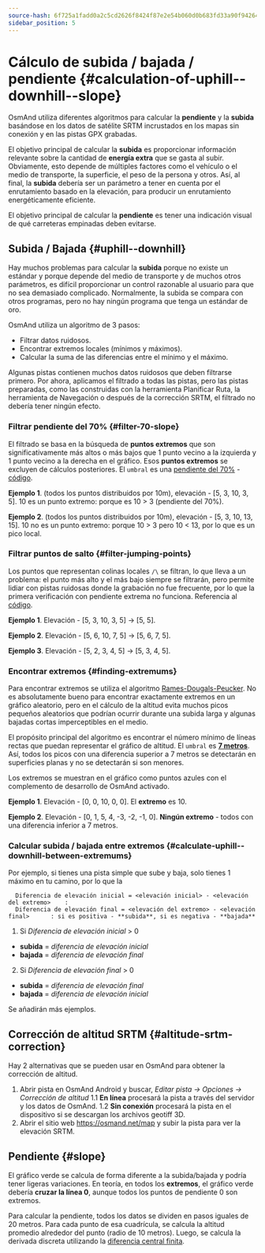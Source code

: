 ```yaml
---
source-hash: 6f725a1fadd0a2c5cd2626f8424f87e2e54b060d0b683fd33a90f9426413a826
sidebar_position: 5
---
```


# Cálculo de subida / bajada / pendiente {#calculation-of-uphill--downhill--slope}

OsmAnd utiliza diferentes algoritmos para calcular la **pendiente** y la **subida** basándose en los datos de satélite SRTM incrustados en los mapas sin conexión y en las pistas GPX grabadas.

El objetivo principal de calcular la **subida** es proporcionar información relevante sobre la cantidad de **energía extra** que se gasta al subir. Obviamente, esto depende de múltiples factores como el vehículo o el medio de transporte, la superficie, el peso de la persona y otros.
Así, al final, la **subida** debería ser un parámetro a tener en cuenta por el enrutamiento basado en la elevación, para producir un enrutamiento energéticamente eficiente.

El objetivo principal de calcular la **pendiente** es tener una indicación visual de qué carreteras empinadas deben evitarse.

## Subida / Bajada {#uphill--downhill}

Hay muchos problemas para calcular la **subida** porque no existe un estándar y porque depende del medio de transporte y de muchos otros parámetros, es difícil proporcionar un control razonable al usuario para que no sea demasiado complicado. Normalmente, la subida se compara con otros programas, pero no hay ningún programa que tenga un estándar de oro.

OsmAnd utiliza un algoritmo de 3 pasos:

- Filtrar datos ruidosos.
- Encontrar extremos locales (mínimos y máximos).
- Calcular la suma de las diferencias entre el mínimo y el máximo.

Algunas pistas contienen muchos datos ruidosos que deben filtrarse primero. Por ahora, aplicamos el filtrado a todas las pistas, pero las pistas preparadas, como las construidas con la herramienta Planificar Ruta, la herramienta de Navegación o después de la corrección SRTM, el filtrado no debería tener ningún efecto.

### Filtrar pendiente del 70% {#filter-70-slope}

El filtrado se basa en la búsqueda de **puntos extremos** que son significativamente más altos o más bajos que 1 punto vecino a la izquierda y 1 punto vecino a la derecha en el gráfico.
Esos **puntos extremos** se excluyen de cálculos posteriores. El ```umbral``` es una [pendiente del 70%](https://github.com/osmandapp/OsmAnd/blob/master/OsmAnd-java/src/main/java/net/osmand/gpx/ElevationApproximator.java#L11) - [código](https://github.com/osmandapp/OsmAnd/blob/master/OsmAnd-java/src/main/java/net/osmand/gpx/ElevationApproximator.java#L72).

**Ejemplo 1**. (todos los puntos distribuidos por 10m), elevación - [5, 3, 10, 3, 5]. 10 es un punto extremo: porque es 10 > 3 (pendiente del 70%).

**Ejemplo 2**. (todos los puntos distribuidos por 10m), elevación - [5, 3, 10, 13, 15]. 10 no es un punto extremo: porque 10 > 3 pero 10 < 13, por lo que es un pico local.

### Filtrar puntos de salto {#filter-jumping-points}

Los puntos que representan colinas locales ```/\``` se filtran, lo que lleva a un problema: el punto más alto y el más bajo siempre se filtrarán, pero permite lidiar con pistas ruidosas donde la grabación no fue frecuente, por lo que la primera verificación con pendiente extrema no funciona. Referencia al [código](https://github.com/osmandapp/OsmAnd/blob/master/OsmAnd-java/src/main/java/net/osmand/gpx/ElevationApproximator.java#L49).

**Ejemplo 1**. Elevación - [5, 3, 10, 3, 5] -> [5, 5].

**Ejemplo 2**. Elevación - [5, 6, 10, 7, 5] -> [5, 6, 7, 5].

**Ejemplo 3**. Elevación - [5, 2, 3, 4, 5] -> [5, 3, 4, 5].

### Encontrar extremos {#finding-extremums}

Para encontrar extremos se utiliza el algoritmo [Rames-Dougals-Peucker](https://en.wikipedia.org/wiki/Ramer%E2%80%93Douglas%E2%80%93Peucker_algorithm). No es absolutamente bueno para encontrar exactamente extremos en un gráfico aleatorio, pero en el cálculo de la altitud evita muchos picos pequeños aleatorios que podrían ocurrir durante una subida larga y algunas bajadas cortas imperceptibles en el medio.

El propósito principal del algoritmo es encontrar el número mínimo de líneas rectas que puedan representar el gráfico de altitud. El ```umbral``` es **[7 metros](https://github.com/osmandapp/OsmAnd/blob/master/OsmAnd-java/src/main/java/net/osmand/gpx/ElevationDiffsCalculator.java#L13)**. Así, todos los picos con una diferencia superior a 7 metros se detectarán en superficies planas y no se detectarán si son menores.

Los extremos se muestran en el gráfico como puntos azules con el complemento de desarrollo de OsmAnd activado.

**Ejemplo 1**. Elevación - [0, 0, 10, 0, 0]. El **extremo** es 10.

**Ejemplo 2**. Elevación - [0, 1, 5, 4, -3, -2, -1, 0]. **Ningún extremo** - todos con una diferencia inferior a 7 metros.

### Calcular subida / bajada entre extremos {#calculate-uphill--downhill-between-extremums}

Por ejemplo, si tienes una pista simple que sube y baja, solo tienes 1 máximo en tu camino, por lo que la
```
  Diferencia de elevación inicial = <elevación inicial> - <elevación del extremo>    :
  Diferencia de elevación final = <elevación del extremo> - <elevación final>      : si es positiva - **subida**, si es negativa - **bajada**
```

1. Si *Diferencia de elevación inicial* > 0
  - **subida** = *diferencia de elevación inicial*
  - **bajada** = *diferencia de elevación final*

2. Si *Diferencia de elevación final* > 0
  - **subida** = *diferencia de elevación final*
  - **bajada** = *diferencia de elevación inicial*

Se añadirán más ejemplos.

## Corrección de altitud SRTM {#altitude-srtm-correction}

Hay 2 alternativas que se pueden usar en OsmAnd para obtener la corrección de altitud.

1. Abrir pista en OsmAnd Android y buscar, *Editar pista → Opciones → Corrección de altitud*
1.1 **En línea** procesará la pista a través del servidor y los datos de OsmAnd.
1.2 **Sin conexión** procesará la pista en el dispositivo si se descargan los archivos geotiff 3D.
2. Abrir el sitio web https://osmand.net/map y subir la pista para ver la elevación SRTM.

## Pendiente {#slope}

El gráfico verde se calcula de forma diferente a la subida/bajada y podría tener ligeras variaciones. En teoría, en todos los **extremos**, el gráfico verde debería **cruzar la línea 0**, aunque todos los puntos de pendiente 0 son extremos.

Para calcular la pendiente, todos los datos se dividen en pasos iguales de 20 metros. Para cada punto de esa cuadrícula, se calcula la altitud promedio alrededor del punto (radio de 10 metros). Luego, se calcula la derivada discreta utilizando la [diferencia central finita](https://en.wikipedia.org/wiki/Finite_difference).